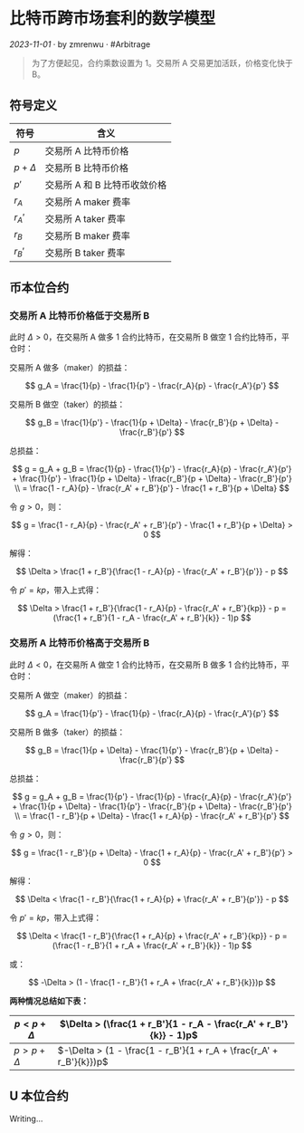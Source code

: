 # 比特币跨市场套利的数学模型

_2023-11-01_ · by zmrenwu · #Arbitrage

> 为了方便起见，合约乘数设置为 1。交易所 A 交易更加活跃，价格变化快于 B。

## 符号定义

| 符号         | 含义                         |
| ------------ | ---------------------------- |
| $p$          | 交易所 A 比特币价格          |
| $p + \Delta$ | 交易所 B 比特币价格          |
| $p'$         | 交易所 A 和 B 比特币收敛价格 |
| $r_A$        | 交易所 A maker 费率          |
| $r_A'$       | 交易所 A taker 费率          |
| $r_B$        | 交易所 B maker 费率          |
| $r_B'$       | 交易所 B taker 费率          |

## 币本位合约

### 交易所 A 比特币价格低于交易所 B

此时 $\Delta > 0$，在交易所 A 做多 1 合约比特币，在交易所 B 做空 1 合约比特币，平仓时：

交易所 A 做多（maker）的损益：

$$
g_A = \frac{1}{p} - \frac{1}{p'} - \frac{r_A}{p} - \frac{r_A'}{p'}
$$

交易所 B 做空（taker）的损益：

$$
g_B = \frac{1}{p'} - \frac{1}{p + \Delta} - \frac{r_B'}{p + \Delta} - \frac{r_B'}{p'}
$$

总损益：

$$
g = g_A + g_B = \frac{1}{p} - \frac{1}{p'} - \frac{r_A}{p} - \frac{r_A'}{p'} + \frac{1}{p'} - \frac{1}{p + \Delta} - \frac{r_B'}{p + \Delta} - \frac{r_B'}{p'} \\ = \frac{1 - r_A}{p} - \frac{r_A' + r_B'}{p'} - \frac{1 + r_B'}{p + \Delta}
$$

令 $g > 0$，则：

$$
g = \frac{1 - r_A}{p} - \frac{r_A' + r_B'}{p'} - \frac{1 + r_B'}{p + \Delta} > 0
$$

解得：

$$
\Delta > \frac{1 + r_B'}{\frac{1 - r_A}{p} - \frac{r_A' + r_B'}{p'}} - p
$$

令 $p' = kp$，带入上式得：

$$
\Delta > \frac{1 + r_B'}{\frac{1 - r_A}{p} - \frac{r_A' + r_B'}{kp}} - p = (\frac{1 + r_B'}{1 - r_A - \frac{r_A' + r_B'}{k}} - 1)p
$$

### 交易所 A 比特币价格高于交易所 B

此时 $\Delta < 0$，在交易所 A 做空 1 合约比特币，在交易所 B 做多 1 合约比特币，平仓时：

交易所 A 做空（maker）的损益：

$$
g_A = \frac{1}{p'} - \frac{1}{p} - \frac{r_A}{p} - \frac{r_A'}{p'}
$$

交易所 B 做多（taker）的损益：

$$
g_B = \frac{1}{p + \Delta} - \frac{1}{p'} - \frac{r_B'}{p + \Delta} - \frac{r_B'}{p'}
$$

总损益：

$$
g = g_A + g_B = \frac{1}{p'} - \frac{1}{p} - \frac{r_A}{p} - \frac{r_A'}{p'} + \frac{1}{p + \Delta} - \frac{1}{p'} - \frac{r_B'}{p + \Delta} - \frac{r_B'}{p'} \\ = \frac{1 - r_B'}{p + \Delta} - \frac{1 + r_A}{p} - \frac{r_A' + r_B'}{p'}
$$

令 $g > 0$，则：

$$
g = \frac{1 - r_B'}{p + \Delta} - \frac{1 + r_A}{p} - \frac{r_A' + r_B'}{p'} > 0
$$

解得：

$$
\Delta < \frac{1 - r_B'}{\frac{1 + r_A}{p} + \frac{r_A' + r_B'}{p'}} - p
$$

令 $p' = kp$，带入上式得：

$$
\Delta < \frac{1 - r_B'}{\frac{1 + r_A}{p} + \frac{r_A' + r_B'}{kp}} - p = (\frac{1 - r_B'}{1 + r_A + \frac{r_A' + r_B'}{k}} - 1)p
$$

或：

$$
-\Delta > (1 - \frac{1 - r_B'}{1 + r_A + \frac{r_A' + r_B'}{k}})p
$$

**两种情况总结如下表：**

| $p < p + \Delta$ | $\Delta > (\frac{1 + r_B'}{1 - r_A - \frac{r_A' + r_B'}{k}} - 1)p$  |
| ---------------- | ------------------------------------------------------------------- |
| $p > p + \Delta$ | $-\Delta > (1 - \frac{1 - r_B'}{1 + r_A + \frac{r_A' + r_B'}{k}})p$ |

## U 本位合约

Writing...
